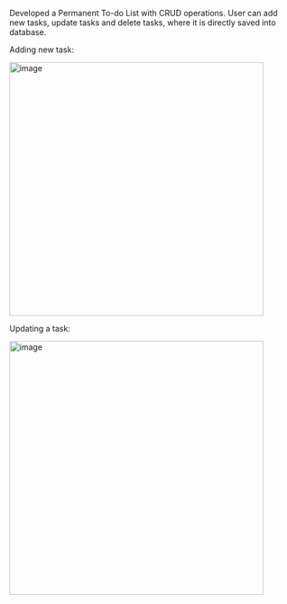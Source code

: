 Developed a Permanent To-do List with CRUD operations.
User can add new tasks, update tasks and delete tasks, where it is directly saved into database.

Adding new task:

<img width="450" alt="image" src="https://github.com/user-attachments/assets/ba82c765-ce0c-47bb-b607-8c7e858f1681">

Updating a task:

<img width="450" alt="image" src="https://github.com/user-attachments/assets/7aad4fff-4066-4ace-ac56-b5bba95fd12a">
